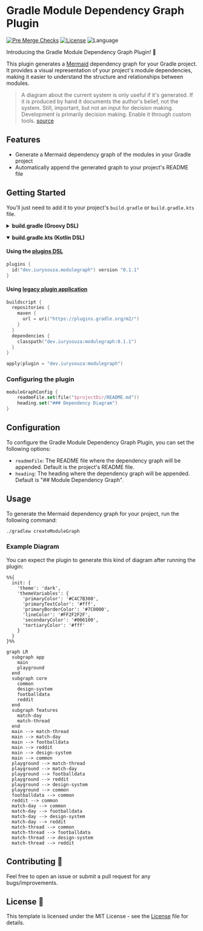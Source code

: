 # Gradle Module Dependency Graph Plugin

[![Pre Merge Checks](https://github.com/iurysza/module-graph/workflows/Pre%20Merge%20Checks/badge.svg)](https://github.com/iurysza/module-graph/actions?query=workflow%3A%22Pre+Merge+Checks%22) [![License](https://img.shields.io/github/license/cortinico/kotlin-android-template.svg)](LICENSE) ![Language](https://img.shields.io/github/languages/top/cortinico/kotlin-android-template?color=blue&logo=kotlin)

Introducing the Gradle Module Dependency Graph Plugin! 🌟

This plugin generates a [Mermaid](https://github.com/mermaid-js/mermaid) dependency graph for your Gradle project.
It provides a visual representation of your project's module dependencies, making it easier to understand the structure and relationships between modules.

>A diagram about the current system is only useful if it's generated. If it is produced by hand it documents the author's belief, not the system. Still, important, but not an input for decision making. Development is primarily decision making. Enable it through custom tools. [source](https://twitter.com/girba/status/1628326848256962561)

## Features

- Generate a Mermaid dependency graph of the modules in your Gradle project
- Automatically append the generated graph to your project's README file

## Getting Started

You'll just need to add it to your project's `build.gradle` or `build.gradle.kts` file.

<details>
  <summary><b>build.gradle (Groovy DSL)</b></summary>

### Using the [plugins DSL](https://docs.gradle.org/current/userguide/plugins.html#sec:plugins_block)

```groovy
plugins {
  id "dev.iurysouza.modulegraph" version "0.1.1"
}
```

### Using [legacy plugin application](https://docs.gradle.org/current/userguide/plugins.html#sec:old_plugin_application)

```groovy
buildscript {
  repositories {
    maven {
      url "https://plugins.gradle.org/m2/"
    }
  }
  dependencies {
    classpath "dev.iurysouza:modulegraph:0.1.1"
  }
}

apply plugin: "dev.iurysouza.modulegraph"
```
### Configuring the plugin
```groovy
  moduleGraphConfig {
      readmeFile = file('$projectDir/README.md')
      heading = '### Dependency Diagram'
  }
```
</details>

<p></p>

<details open>
<summary><b>build.gradle.kts (Kotlin DSL)</b></summary>

<p></p>

#### Using the [plugins DSL](https://docs.gradle.org/current/userguide/plugins.html#sec:plugins_block)


```kotlin
plugins {
  id("dev.iurysouza.modulegraph") version "0.1.1"
}
```

#### Using [legacy plugin application](https://docs.gradle.org/current/userguide/plugins.html#sec:old_plugin_application)

```kotlin
buildscript {
  repositories {
    maven {
      url = uri("https://plugins.gradle.org/m2/")
    }
  }
  dependencies {
    classpath("dev.iurysouza:modulegraph:0.1.1")
  }
}

apply(plugin = "dev.iurysouza:modulegraph")
```

### Configuring the plugin

```kotlin
moduleGraphConfig {
    readmeFile.set(file("$projectDir/README.md"))
    heading.set("### Dependency Diagram")
}
```
</details>

## Configuration

To configure the Gradle Module Dependency Graph Plugin, you can set the following options:

- `readmeFile`: The README file where the dependency graph will be appended. Default is the project's README file.
- `heading`: The heading where the dependency graph will be appended. Default is "## Module Dependency Graph".

## Usage

To generate the Mermaid dependency graph for your project, run the following command:

```sh
./gradlew createModuleGraph
```

### Example Diagram

You can expect the plugin to generate this kind of diagram after running the plugin:

```mermaid
%%{
  init: {
    'theme': 'dark',
    'themeVariables': {
      'primaryColor': '#C4C7B300',
      'primaryTextColor': '#fff',
      'primaryBorderColor': '#7C0000',
      'lineColor': '#FF2F2F2F',
      'secondaryColor': '#006100',
      'tertiaryColor': '#fff'
    }
  }
}%%

graph LR
  subgraph app
    main
    playground
  end
  subgraph core
    common
    design-system
    footballdata
    reddit
  end
  subgraph features
    match-day
    match-thread
  end
  main --> match-thread
  main --> match-day
  main --> footballdata
  main --> reddit
  main --> design-system
  main --> common
  playground --> match-thread
  playground --> match-day
  playground --> footballdata
  playground --> reddit
  playground --> design-system
  playground --> common
  footballdata --> common
  reddit --> common
  match-day --> common
  match-day --> footballdata
  match-day --> design-system
  match-day --> reddit
  match-thread --> common
  match-thread --> footballdata
  match-thread --> design-system
  match-thread --> reddit
```

## Contributing 🤝

Feel free to open an issue or submit a pull request for any bugs/improvements.

## License 📄

This template is licensed under the MIT License - see the [License](License) file for details.
